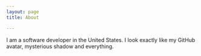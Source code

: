 ```yaml
---
layout: page 
title: About

---
```


I am a software developer in the United States.  I look exactly like my GitHub avatar, mysterious shadow and everything.

[](http://i.imgur.com/OWx6JeN.jpg "International Man of Mystery!")


